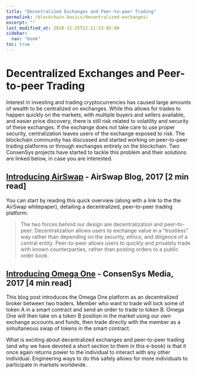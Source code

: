 ```yaml
---
title: "Decentralized Exchanges and Peer-to-peer Trading"
permalink: /blockchain-basics/decentralized-exchanges/
excerpt: ""
last_modified_at: 2018-11-25T22:21:33-05:00
sidebar:
  nav: "book"
toc: true
---
```


# Decentralized Exchanges and Peer-to-peer Trading

Interest in investing and trading cryptocurrencies has caused large amounts of wealth to be centralized on exchanges. While this allows for trades to happen quickly on the markets, with multiple buyers and sellers available, and easier price discovery, there is still risk related to volatility and security of these exchanges. If the exchange does not take care to use proper security, centralization leaves users of the exchange exposed to risk. The blockchain community has discussed and started working on peer-to-peer trading platforms or through exchanges entirely on the blockchain. Two ConsenSys projects have started to tackle this problem and their solutions are linked below, in case you are interested.

## [**Introducing AirSwap**](https://media.consensys.net/introducing-swap-a-protocol-for-decentralized-peer-to-peer-trading-on-the-ethereum-blockchain-d4058f3179cf) - AirSwap Blog, 2017 \[2 min read\]

You can start by reading this quick overview \(along with a link to the the AirSwap whitepaper\), detailing a decentralized, peer-to-peer trading platform:

> The two forces behind our design are decentralization and peer-to-peer. Decentralization allows users to exchange value in a “trustless” way rather than depending on the security, ethics, and diligence of a central entity. Peer-to-peer allows users to quickly and privately trade with known counterparties, rather than posting orders to a public order book.

## [**Introducing Omega One**](https://media.consensys.net/introducing-omega-one-a-cheaper-and-safer-way-to-trade-cryptocurrencies-and-tokens-b59b9ccf29c4) - ConsenSys Media, 2017 \[4 min read\]

This blog post introduces the Omega One platform as an decentralized broker between two traders. Member who want to trade will lock some of token A in a smart contract and send an order to trade to token B. Omega One will then take on a token B position in the market using our own exchange accounts and funds, then trade directly with the member as a simultaneous swap of tokens in the smart contract.

What is exciting about decentralized exchanges and peer-to-peer trading \(and why we have devoted a short section to them in this e-book\) is that it once again returns power to the individual to interact with any other individual. Engineering ways to do this safely allows for more individuals to participate in markets worldwide.

